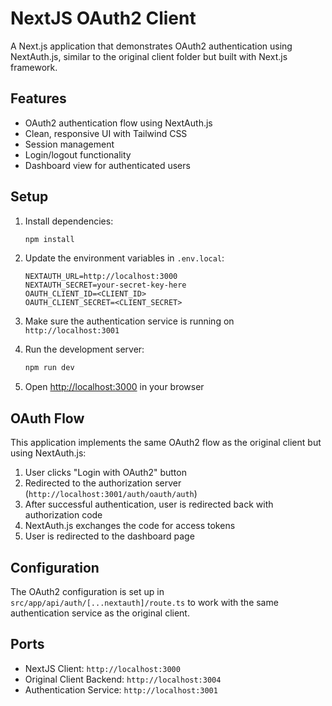 # NextJS OAuth2 Client

A Next.js application that demonstrates OAuth2 authentication using NextAuth.js, similar to the original client folder but built with Next.js framework.

## Features

- OAuth2 authentication flow using NextAuth.js
- Clean, responsive UI with Tailwind CSS
- Session management
- Login/logout functionality
- Dashboard view for authenticated users

## Setup

1. Install dependencies:
   ```bash
   npm install
   ```

2. Update the environment variables in `.env.local`:
   ```env
   NEXTAUTH_URL=http://localhost:3000
   NEXTAUTH_SECRET=your-secret-key-here
   OAUTH_CLIENT_ID=<CLIENT_ID>
   OAUTH_CLIENT_SECRET=<CLIENT_SECRET>
   ```

3. Make sure the authentication service is running on `http://localhost:3001`

4. Run the development server:
   ```bash
   npm run dev
   ```

5. Open [http://localhost:3000](http://localhost:3000) in your browser

## OAuth Flow

This application implements the same OAuth2 flow as the original client but using NextAuth.js:

1. User clicks "Login with OAuth2" button
2. Redirected to the authorization server (`http://localhost:3001/auth/oauth/auth`)
3. After successful authentication, user is redirected back with authorization code
4. NextAuth.js exchanges the code for access tokens
5. User is redirected to the dashboard page

## Configuration

The OAuth2 configuration is set up in `src/app/api/auth/[...nextauth]/route.ts` to work with the same authentication service as the original client.

## Ports

- NextJS Client: `http://localhost:3000`
- Original Client Backend: `http://localhost:3004`
- Authentication Service: `http://localhost:3001`